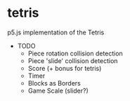 # tetris
p5.js implementation of the Tetris

* TODO
  * Piece rotation collision detection
  * Piece 'slide' collision detection
  * Score (+ bonus for tetris)
  * Timer
  * Blocks as Borders
  * Game Scale (slider?)

